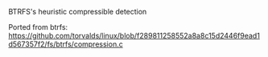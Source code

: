 BTRFS's heuristic compressible detection

Ported from btrfs: https://github.com/torvalds/linux/blob/f289811258552a8a8c15d2446f9ead1d567357f2/fs/btrfs/compression.c
